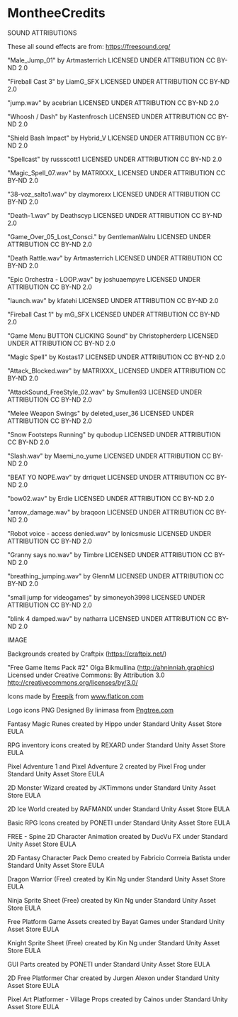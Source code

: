 # MontheeCredits

SOUND ATTRIBUTIONS

These all sound effects are from: https://freesound.org/

"Male_Jump_01" by Artmasterrich
LICENSED UNDER ATTRIBUTION CC BY-ND 2.0

"Fireball Cast 3" by LiamG_SFX
LICENSED UNDER ATTRIBUTION CC BY-ND 2.0

"jump.wav" by acebrian
LICENSED UNDER ATTRIBUTION CC BY-ND 2.0

"Whoosh / Dash" by Kastenfrosch
LICENSED UNDER ATTRIBUTION CC BY-ND 2.0

"Shield Bash Impact" by Hybrid_V
LICENSED UNDER ATTRIBUTION CC BY-ND 2.0

"Spellcast" by russscott1
LICENSED UNDER ATTRIBUTION CC BY-ND 2.0

"Magic_Spell_07.wav" by MATRIXXX_
LICENSED UNDER ATTRIBUTION CC BY-ND 2.0

"38-voz_salto1.wav" by claymorexx
LICENSED UNDER ATTRIBUTION CC BY-ND 2.0

"Death-1.wav" by Deathscyp
LICENSED UNDER ATTRIBUTION CC BY-ND 2.0

"Game_Over_05_Lost_Consci." by GentlemanWalru
LICENSED UNDER ATTRIBUTION CC BY-ND 2.0

"Death Rattle.wav" by Artmasterrich
LICENSED UNDER ATTRIBUTION CC BY-ND 2.0

"Epic Orchestra - LOOP.wav" by joshuaempyre
LICENSED UNDER ATTRIBUTION CC BY-ND 2.0

"launch.wav" by kfatehi
LICENSED UNDER ATTRIBUTION CC BY-ND 2.0

"Fireball Cast 1" by mG_SFX
LICENSED UNDER ATTRIBUTION CC BY-ND 2.0

"Game Menu BUTTON CLICKING Sound" by Christopherderp
LICENSED UNDER ATTRIBUTION CC BY-ND 2.0

"Magic Spell" by Kostas17
LICENSED UNDER ATTRIBUTION CC BY-ND 2.0

"Attack_Blocked.wav" by MATRIXXX_
LICENSED UNDER ATTRIBUTION CC BY-ND 2.0

"AttackSound_FreeStyle_02.wav" by Smullen93
LICENSED UNDER ATTRIBUTION CC BY-ND 2.0

"Melee Weapon Swings" by deleted_user_36
LICENSED UNDER ATTRIBUTION CC BY-ND 2.0

"Snow Footsteps Running" by qubodup
LICENSED UNDER ATTRIBUTION CC BY-ND 2.0

"Slash.wav" by Maemi_no_yume
LICENSED UNDER ATTRIBUTION CC BY-ND 2.0

"BEAT YO NOPE.wav" by drriquet
LICENSED UNDER ATTRIBUTION CC BY-ND 2.0

"bow02.wav" by Erdie
LICENSED UNDER ATTRIBUTION CC BY-ND 2.0

"arrow_damage.wav" by braqoon
LICENSED UNDER ATTRIBUTION CC BY-ND 2.0

"Robot voice - access denied.wav" by Ionicsmusic
LICENSED UNDER ATTRIBUTION CC BY-ND 2.0

"Granny says no.wav" by Timbre
LICENSED UNDER ATTRIBUTION CC BY-ND 2.0

"breathing_jumping.wav" by GlennM
LICENSED UNDER ATTRIBUTION CC BY-ND 2.0

"small jump for videogames" by simoneyoh3998
LICENSED UNDER ATTRIBUTION CC BY-ND 2.0

"blink 4 damped.wav" by natharra
LICENSED UNDER ATTRIBUTION CC BY-ND 2.0


IMAGE

Backgrounds created by Craftpix (https://craftpix.net/)

"Free Game Items Pack #2" Olga Bikmullina (http://ahninniah.graphics) Licensed under Creative Commons: By Attribution 3.0 http://creativecommons.org/licenses/by/3.0/

<div>Icons made by <a href="https://www.freepik.com" title="Freepik">Freepik</a> from <a href="https://www.flaticon.com/" title="Flaticon">www.flaticon.com</a></div>

Logo icons PNG Designed By linimasa from <a href="https://pngtree.com/">Pngtree.com</a>

Fantasy Magic Runes created by Hippo under Standard Unity Asset Store EULA

RPG inventory icons created by REXARD under Standard Unity Asset Store EULA

Pixel Adventure 1 and Pixel Adventure 2 created by Pixel Frog under Standard Unity Asset Store EULA

2D Monster Wizard created by JKTimmons under Standard Unity Asset Store EULA

2D Ice World created by RAFMANIX under Standard Unity Asset Store EULA

Basic RPG Icons created by PONETI under Standard Unity Asset Store EULA

FREE - Spine 2D Character Animation created by DucVu FX under Standard Unity Asset Store EULA

2D Fantasy Character Pack Demo created by Fabricio Corrreia Batista under Standard Unity Asset Store EULA

Dragon Warrior (Free) created by Kin Ng under Standard Unity Asset Store EULA

Ninja Sprite Sheet (Free) created by Kin Ng under Standard Unity Asset Store EULA

Free Platform Game Assets created by Bayat Games under Standard Unity Asset Store EULA

Knight Sprite Sheet (Free) created by Kin Ng under Standard Unity Asset Store EULA

GUI Parts created by PONETI under Standard Unity Asset Store EULA

2D Free Platformer Char created by Jurgen Alexon under Standard Unity Asset Store EULA

Pixel Art Platformer - Village Props created by Cainos under Standard Unity Asset Store EULA

